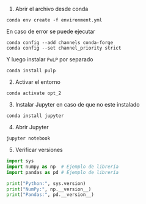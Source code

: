 1. Abrir el archivo desde conda

```shell
conda env create -f environment.yml
```

En caso de error se puede ejecutar

```shell
conda config --add channels conda-forge
conda config --set channel_priority strict
```

Y luego instalar `PuLP` por separado

```shell
conda install pulp
```

2. Activar el entorno

```shell
conda activate opt_2
```

3. Instalar Jupyter en caso de que no este instalado

```shell
conda install jupyter
```

4. Abrir Jupyter

```shell
jupyter notebook
```

5. Verificar versiones

```python
import sys
import numpy as np  # Ejemplo de librería
import pandas as pd # Ejemplo de librería

print("Python:", sys.version)
print("NumPy:", np.__version__)
print("Pandas:", pd.__version__)
```
